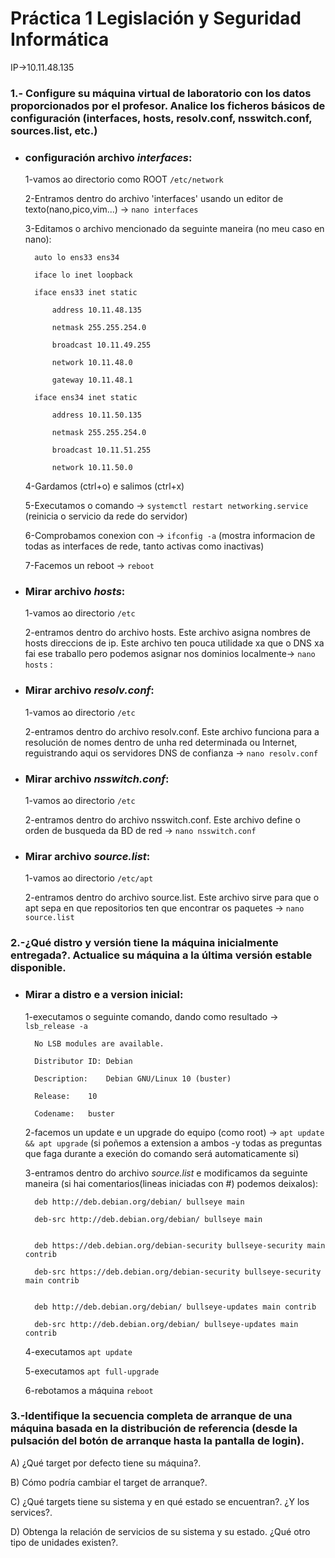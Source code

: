 # **Práctica 1 Legislación y Seguridad Informática**

IP->10.11.48.135

### **1.- Configure su máquina virtual de laboratorio con los datos proporcionados por el profesor. Analice los ficheros básicos de configuración (interfaces, hosts, resolv.conf, nsswitch.conf, sources.list, etc.)**

* ### configuración archivo *interfaces*:

	1-vamos ao directorio como ROOT `/etc/network`

	2-Entramos dentro do archivo 'interfaces' usando un editor de texto(nano,pico,vim...) -> `nano interfaces`

	3-Editamos o archivo mencionado da seguinte maneira (no meu caso en nano):

		auto lo ens33 ens34
 
		iface lo inet loopback
 
		iface ens33 inet static
 
  			address 10.11.48.135
    
  			netmask 255.255.254.0
    
   			broadcast 10.11.49.255
     
   			network 10.11.48.0
     
  			gateway 10.11.48.1
     
  		iface ens34 inet static
  
  			address 10.11.50.135
      
  			netmask 255.255.254.0
      
  			broadcast 10.11.51.255
      
  			network 10.11.50.0
      
	4-Gardamos (ctrl+o) e salimos (ctrl+x)

	5-Executamos o comando -> `systemctl restart networking.service`  (reinicia o servicio da rede do servidor)

	6-Comprobamos conexion con -> `ifconfig -a` (mostra informacion de todas as interfaces de rede, tanto activas como inactivas)

	7-Facemos un reboot -> `reboot`

* ### Mirar archivo *hosts*:

  	1-vamos ao directorio `/etc`

	2-entramos dentro do archivo hosts. Este archivo asigna nombres de hosts direccions de ip. Este archivo ten pouca utilidade xa que o DNS xa fai ese traballo pero podemos asignar nos dominios localmente-> `nano 	hosts` :


* ### Mirar archivo *resolv.conf*:

	1-vamos ao directorio `/etc`

	2-entramos dentro do archivo resolv.conf. Este archivo funciona para a resolución de nomes dentro de unha red determinada ou Internet, reguistrando aqui os servidores DNS de confianza -> `nano resolv.conf`


* ### Mirar archivo *nsswitch.conf*:

	1-vamos ao directorio `/etc`
  
	2-entramos dentro do archivo nsswitch.conf. Este archivo define o orden de busqueda da BD de red -> `nano nsswitch.conf`

 
 * ### Mirar archivo *source.list*:

	1-vamos ao directorio `/etc/apt`
   
	2-entramos dentro do archivo source.list. Este archivo sirve para que o apt sepa en que repositorios ten que encontrar os paquetes -> `nano source.list`



### **2.-¿Qué distro y versión tiene la máquina inicialmente entregada?. Actualice su máquina a la última versión estable disponible.**

* ### Mirar a distro e a version inicial:
  
  	1-executamos o seguinte comando, dando como resultado -> `lsb_release -a`
  

  		No LSB modules are available.
  
		Distributor ID:	Debian
  
		Description:	Debian GNU/Linux 10 (buster)
  
		Release:	10
  
		Codename:	buster


  	2-facemos un update e un upgrade do equipo (como root) -> `apt update && apt upgrade` (si poñemos a extension a ambos -y todas as preguntas que faga durante a execión do comando será automaticamente si)
  
  	3-entramos dentro do archivo *source.list* e modificamos da seguinte maneira (si hai comentarios(lineas iniciadas con #) podemos deixalos):
  
  		deb http://deb.debian.org/debian/ bullseye main
  
		deb-src http://deb.debian.org/debian/ bullseye main
  

		deb https://deb.debian.org/debian-security bullseye-security main contrib

		deb-src https://deb.debian.org/debian-security bullseye-security main contrib
  

		deb http://deb.debian.org/debian/ bullseye-updates main contrib
  
		deb-src http://deb.debian.org/debian/ bullseye-updates main contrib

  	4-executamos `apt update`
  
  	5-executamos `apt full-upgrade`
  
  	6-rebotamos a máquina `reboot`


### **3.-Identifique la secuencia completa de arranque de una máquina basada en la distribución de referencia (desde la pulsación del botón de arranque hasta la pantalla de login).**

   A) ¿Qué target por defecto tiene su máquina?. 

   B) Cómo podría cambiar el target de arranque?. 

   C) ¿Qué targets tiene su sistema y en qué estado se encuentran?. ¿Y los services?. 

   D) Obtenga la relación de servicios de su sistema y su estado. ¿Qué otro tipo de unidades existen?. 

  
  

   
  
  



